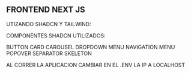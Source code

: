 

## FRONTEND NEXT JS

UTIZANDO SHADCN Y TAILWIND:

COMPONENTES SHADCN UTILIZADOS:

BUTTON
CARD
CAROUSEL
DROPDOWN MENU
NAVIGATION MENU
POPOVER
SEPARATOR
SKELETON


AL CORRER LA APLICACION CAMBIAR EN EL .ENV LA IP A LOCALHOST 
